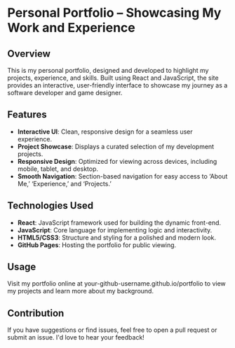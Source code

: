 # Personal Portfolio – Showcasing My Work and Experience

## Overview
This is my personal portfolio, designed and developed to highlight my projects, experience, and skills. Built using React and JavaScript, the site provides an interactive, user-friendly interface to showcase my journey as a software developer and game designer.

## Features
- **Interactive UI**: Clean, responsive design for a seamless user experience.
- **Project Showcase**: Displays a curated selection of my development projects.
- **Responsive Design**: Optimized for viewing across devices, including mobile, tablet, and desktop.
- **Smooth Navigation**: Section-based navigation for easy access to ‘About Me,’ ‘Experience,’ and ‘Projects.’

## Technologies Used
- **React**: JavaScript framework used for building the dynamic front-end.
- **JavaScript**: Core language for implementing logic and interactivity.
- **HTML5/CSS3**: Structure and styling for a polished and modern look.
- **GitHub Pages**: Hosting the portfolio for public viewing.

## Usage
Visit my portfolio online at your-github-username.github.io/portfolio to view my projects and learn more about my background.

## Contribution
If you have suggestions or find issues, feel free to open a pull request or submit an issue. I'd love to hear your feedback!
